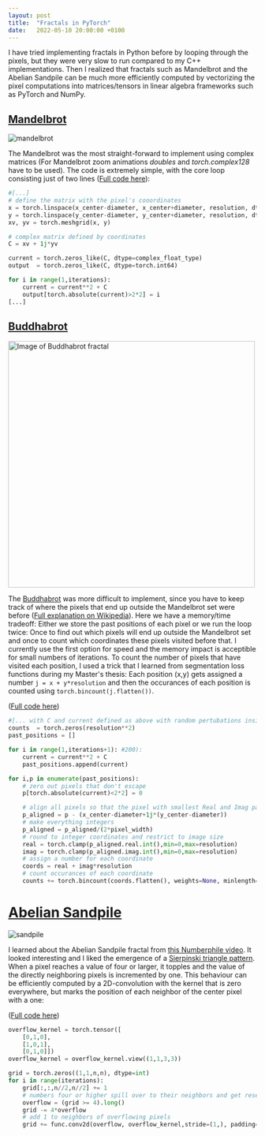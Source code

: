 ```yaml
---
layout: post
title:  "Fractals in PyTorch"
date:   2022-05-10 20:00:00 +0100
---
```


I have tried implementing fractals in Python before by looping through the pixels, but they were very slow to run compared to my C++ implementations.
Then I realized that fractals such as Mandelbrot and the Abelian Sandpile can be much more efficiently computed
by vectorizing the pixel computations into matrices/tensors in linear algebra frameworks such as PyTorch and NumPy.

## [Mandelbrot](https://github.com/TomLemsky/pytorch-fractals/blob/main/mandelbrot.py)

![mandelbrot](https://user-images.githubusercontent.com/101422788/167695442-fc2f8984-3711-44eb-83b6-49047ac20076.gif)

The Mandelbrot was the most straight-forward to implement using complex matrices (For Mandelbrot zoom animations *doubles* and *torch.complex128* have to be used).
The code is extremely simple, with the core loop consisting just of two lines ([Full code here](https://github.com/TomLemsky/pytorch-fractals/blob/main/mandelbrot.py)):

```Python
#[...]
# define the matrix with the pixel's cooordinates
x = torch.linspace(x_center-diameter, x_center+diameter, resolution, dtype=torch.float64)
y = torch.linspace(y_center-diameter, y_center+diameter, resolution, dtype=torch.float64)
xv, yv = torch.meshgrid(x, y)

# complex matrix defined by coordinates
C = xv + 1j*yv

current = torch.zeros_like(C, dtype=complex_float_type)
output  = torch.zeros_like(C, dtype=torch.int64)

for i in range(1,iterations):
    current = current**2 + C
    output[torch.absolute(current)>2*2] = i
[...]
```

## [Buddhabrot](https://en.wikipedia.org/wiki/Buddhabrot)

<img src="https://user-images.githubusercontent.com/101422788/167695834-9d4d6e72-627f-43e8-bac0-14979c46bf43.png" alt="Image of Buddhabrot fractal" width="500"/>

The [Buddhabrot](https://en.wikipedia.org/wiki/Buddhabrot) was more difficult to implement,
since you have to keep track of where the pixels that end up outside the Mandelbrot set were before ([Full explanation on Wikipedia](https://en.wikipedia.org/wiki/Buddhabrot#Rendering_method)).
Here we have a memory/time tradeoff: Either we store the past positions of each pixel or we run the loop twice:
Once to find out which pixels will end up outside the Mandelbrot set and once to count which coordinates these pixels visited before that.
I currently use the first option for speed and the memory impact is acceptible for small numbers of iterations.
To count the number of pixels that have visited each position, I used a trick that I learned from segmentation loss functions during my Master's thesis:
Each position (x,y) gets assigned a number `j = x + y*resolution` and then the occurances of each position is counted using `torch.bincount(j.flatten())`.



([Full code here](https://github.com/TomLemsky/pytorch-fractals/blob/main/buddhabrot.py))

```Python
#[... with C and current defined as above with random pertubations inside the pixel's box]
counts  = torch.zeros(resolution**2)
past_positions = []

for i in range(1,iterations+1): #200):
    current = current**2 + C
    past_positions.append(current)

for i,p in enumerate(past_positions):
    # zero out pixels that don't escape
    p[torch.absolute(current)<2*2] = 0

    # align all pixels so that the pixel with smallest Real and Imag part is the first in the matrix
    p_aligned = p - (x_center-diameter+1j*(y_center-diameter))
    # make everything integers
    p_aligned = p_aligned/(2*pixel_width)
    # round to integer coordinates and restrict to image size
    real = torch.clamp(p_aligned.real.int(),min=0,max=resolution)
    imag = torch.clamp(p_aligned.imag.int(),min=0,max=resolution)
    # assign a number for each coordinate
    coords = real + imag*resolution
    # count occurances of each coordinate
    counts += torch.bincount(coords.flatten(), weights=None, minlength=resolution**2)[:resolution**2]
```

# [Abelian Sandpile](https://en.wikipedia.org/wiki/Abelian_sandpile_model)

![sandpile](https://user-images.githubusercontent.com/101422788/167695768-a2b252dd-27ef-4cbe-9f37-bee495333a87.gif)

I learned about the Abelian Sandpile fractal from [this Numberphile video](https://www.youtube.com/watch?v=1MtEUErz7Gg).
It looked interesting and I liked the emergence of a [Sierpinski triangle pattern](https://en.wikipedia.org/wiki/Sierpi%C5%84ski_triangle).
When a pixel reaches a value of four or larger, it topples and the value of the directly neighboring pixels is incremented by one.
This behaviour can be efficiently computed by a 2D-convolution with the kernel that is zero everywhere,
but marks the position of each neighbor of the center pixel with a one:

([Full code here](https://github.com/TomLemsky/pytorch-fractals/blob/main/sandpile_torch.py))

```Python
overflow_kernel = torch.tensor([
    [0,1,0],
    [1,0,1],
    [0,1,0]])
overflow_kernel = overflow_kernel.view((1,1,3,3))

grid = torch.zeros((1,1,n,n), dtype=int)
for i in range(iterations):
    grid[:,:,n//2,n//2] += 1
    # numbers four or higher spill over to their neighbors and get reset
    overflow = (grid >= 4).long()
    grid -= 4*overflow
    # add 1 to neighbors of overflowing pixels
    grid += func.conv2d(overflow, overflow_kernel,stride=(1,), padding=(1,)).long()
```
